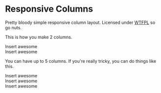Responsive Columns
=========
Pretty bloody simple responsive column layout. Licensed under [WTFPL](http://www.wtfpl.net) so go nuts.

This is how you make 2 columns.

  <div class="columns">
    <div class="columns-wrap">
	    <div class="col span_1_of_2">
				Insert awesome
			</div>
			<div class="col span_1_of_2">
			  Insert awesome
			</div>
		</div>
	</div>

You can have up to 5 columns. If you're really tricky, you can do things like this.

  <div class="columns">
    <div class="columns-wrap">
	    <div class="col span_2_of_4">
				Insert awesome
			</div>
			<div class="col span_1_of_4">
			  Insert awesome
			</div>
			<div class="col span_1_of_4">
			  Insert awesome
			</div>
		</div>
	</div>

